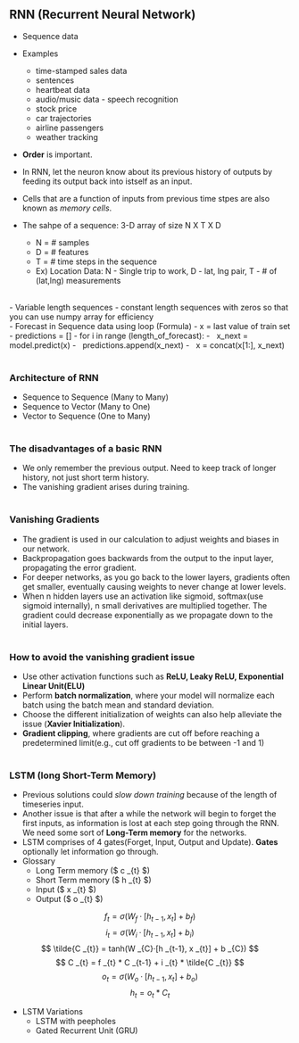 ## RNN (Recurrent Neural Network)

- Sequence data
- Examples
  - time-stamped sales data
  - sentences
  - heartbeat data
  - audio/music data - speech recognition
  - stock price
  - car trajectories
  - airline passengers
  - weather tracking
- **Order** is important.
- In RNN, let the neuron know about its previous history of outputs by feeding its output back into istself as an input.
- Cells that are a function of inputs from previous time stpes are also known as _memory cells_.

- The sahpe of a sequence: 3-D array of size N X T X D
  - N = # samples
  - D = # features
  - T = # time steps in the sequence
  - Ex) Location Data: N - Single trip to work, D - lat, lng pair, T -  # of (lat,lng) measurements
<br>
- Variable length sequences
  - constant length sequences with zeros so that you can use numpy array for efficiency
<br>
- Forecast in Sequence data using loop (Formula)
  - x = last value of train set
  - predictions = []
  - for i in range (length_of_forecast):
  - &nbsp;&nbsp;x_next = model.predict(x)
  - &nbsp;&nbsp;predictions.append(x_next)
  - &nbsp;&nbsp;x = concat(x[1:], x_next)
  <br><br>

### Architecture of RNN

- Sequence to Sequence (Many to Many)
- Sequence to Vector (Many to One)
- Vector to Sequence (One to Many)
  <br><br>

### The disadvantages of a basic RNN

- We only remember the previous output. Need to keep track of longer history, not just short term history.
- The vanishing gradient arises during training.
  <br><br>

### Vanishing Gradients

- The gradient is used in our calculation to adjust weights and biases in our network.
- Backpropagation goes backwards from the output to the input layer, propagating the error gradient.
- For deeper networks, as you go back to the lower layers, gradients often get smaller, eventually causing weights to never change at lower levels.
- When n hidden layers use an activation like sigmoid, softmax(use sigmoid internally), n small derivatives are multiplied together. The gradient could decrease exponentially as we propagate down to the initial layers.
  <br><br>

### How to avoid the vanishing gradient issue

- Use other activation functions such as **ReLU, Leaky ReLU, Exponential Linear Unit(ELU)**
- Perform **batch normalization**, where your model will normalize each batch using the batch mean and standard deviation.
- Choose the different initialization of weights can also help alleviate the issue (**Xavier Initialization**).
- **Gradient clipping**, where gradients are cut off before reaching a predetermined limit(e.g., cut off gradients to be between -1 and 1)
  <br><br>

### LSTM (long Short-Term Memory)

- Previous solutions could _slow down training_ because of the length of timeseries input.
- Another issue is that after a while the network will begin to forget the first inputs, as information is lost at each step going through the RNN. We need some sort of **Long-Term memory** for the networks.
- LSTM comprises of 4 gates(Forget, Input, Output and Update). **Gates** optionally let information go through.
- Glossary
  - Long Term memory ($ c \_{t} $)
  - Short Term memory ($ h \_{t} $)
  - Input ($ x \_{t} $)
  - Output ($ o \_{t} $)

$$ f _{t} = \sigma(W _{f}·[h _{t-1}, x _{t}] + b _{f}) $$
$$ i _{t} = \sigma(W _{i}·[h _{t-1}, x _{t}] + b _{i}) $$
$$ \tilde{C _{t}} = tanh(W _{C}·[h _{t-1}, x _{t}] + b _{C}) $$
$$ C _{t} = f _{t} * C _{t-1} + i _{t} * \tilde{C _{t}} $$
$$ o _{t} = \sigma(W _{o}·[h _{t-1}, x _{t}] + b _{o}) $$
$$ h _{t} = o _{t} * C _{t} $$

- LSTM Variations
	- LSTM with peepholes
	- Gated Recurrent Unit (GRU)

